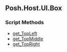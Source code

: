 ## Posh.Host.UI.Box


### Script Methods


* [get_TopLeft](get_TopLeft.md)
* [get_TopMiddle](get_TopMiddle.md)
* [get_TopRight](get_TopRight.md)
